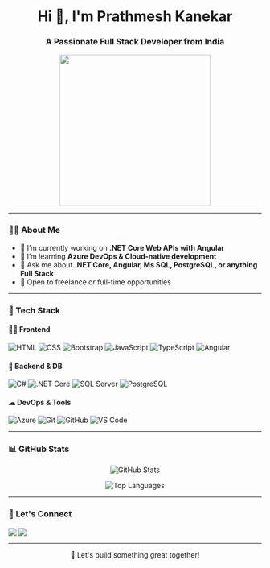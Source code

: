 <h1 align="center">Hi 👋, I'm Prathmesh Kanekar</h1>
<h3 align="center">A Passionate Full Stack Developer from India</h3>

<p align="center">
  <img src="https://media.giphy.com/media/qgQUggAC3Pfv687qPC/giphy.gif" width="300" />
</p>

---

### 👨‍💻 About Me
- 🔭 I’m currently working on **.NET Core Web APIs with Angular**
- 🌱 I’m learning **Azure DevOps & Cloud-native development**
- 💬 Ask me about **.NET Core, Angular, Ms SQL, PostgreSQL, or anything Full Stack**
- 💼 Open to freelance or full-time opportunities

---

### 🧰 Tech Stack

#### 👨‍💻 Frontend
![HTML](https://img.shields.io/badge/HTML-E34F26?style=for-the-badge&logo=html5&logoColor=white)
![CSS](https://img.shields.io/badge/CSS-1572B6?style=for-the-badge&logo=css3&logoColor=white)
![Bootstrap](https://img.shields.io/badge/Bootstrap-563D7C?style=for-the-badge&logo=bootstrap&logoColor=white)
![JavaScript](https://img.shields.io/badge/JavaScript-F7DF1E?style=for-the-badge&logo=javascript&logoColor=black)
![TypeScript](https://img.shields.io/badge/TypeScript-007ACC?style=for-the-badge&logo=typescript&logoColor=white)
![Angular](https://img.shields.io/badge/Angular-DD0031?style=for-the-badge&logo=angular&logoColor=white)

#### 🧠 Backend & DB
![C#](https://img.shields.io/badge/CSharp-239120?style=for-the-badge&logo=csharp&logoColor=white)
![.NET Core](https://img.shields.io/badge/.NET-512BD4?style=for-the-badge&logo=dotnet&logoColor=white)
![SQL Server](https://img.shields.io/badge/MSSQL-CC2927?style=for-the-badge&logo=microsoftsqlserver&logoColor=white)
![PostgreSQL](https://img.shields.io/badge/PostgreSQL-4169E1?style=for-the-badge&logo=postgresql&logoColor=white)

#### ☁ DevOps & Tools
![Azure](https://img.shields.io/badge/Azure-0078D4?style=for-the-badge&logo=microsoftazure&logoColor=white)
![Git](https://img.shields.io/badge/Git-F05032?style=for-the-badge&logo=git&logoColor=white)
![GitHub](https://img.shields.io/badge/GitHub-181717?style=for-the-badge&logo=github&logoColor=white)
![VS Code](https://img.shields.io/badge/VS%20Code-007ACC?style=for-the-badge&logo=visualstudiocode&logoColor=white)

---

### 📊 GitHub Stats

<p align="center">
  <img src="https://github-readme-stats.vercel.app/api?username=PrathmeshKanekar&show_icons=true&theme=radical" alt="GitHub Stats" />
</p>

<p align="center">
  <img src="https://github-readme-stats.vercel.app/api/top-langs/?username=PrathmeshKanekar&layout=compact&theme=radical" alt="Top Languages" />
</p>

---

### 🔗 Let's Connect

<p align="left">
  <a href="https://www.linkedin.com/in/prathmesh-kanekar/" target="blank"><img align="center" src="https://img.shields.io/badge/LinkedIn-0077B5?style=flat-square&logo=linkedin&logoColor=white" /></a>
  <a href="mailto:prathmeshkanekar2002@gmail.com"><img align="center" src="https://img.shields.io/badge/Email-D14836?style=flat-square&logo=gmail&logoColor=white" /></a>
</p>

---

<p align="center">
  🚀 Let's build something great together!
</p>
